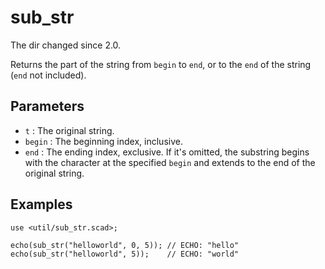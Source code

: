 # sub_str

The dir changed since 2.0. 

Returns the part of the string from `begin` to `end`, or to the `end` of the string (`end` not included).

## Parameters

- `t` : The original string.
- `begin` : The beginning index, inclusive.
- `end` : The ending index, exclusive. If it's omitted, the substring begins with the character at the specified `begin` and extends to the end of the original string.

## Examples

    use <util/sub_str.scad>;
    
	echo(sub_str("helloworld", 0, 5)); // ECHO: "hello"
	echo(sub_str("helloworld", 5));    // ECHO: "world"
